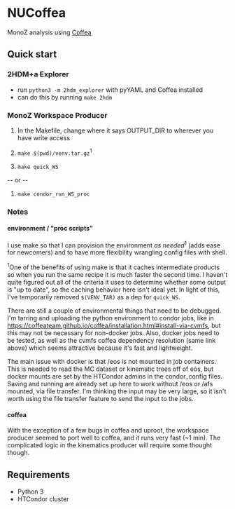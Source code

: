 # NUCoffea
MonoZ analysis using [Coffea](https://coffeateam.github.io/coffea/)

## Quick start

### 2HDM+a Explorer
- run `python3 -m 2hdm_explorer` with pyYAML and Coffea installed
- can do this by running `make 2hdm`

### MonoZ Workspace Producer
1. In the Makefile, change where it says OUTPUT_DIR to wherever you have write access

2. `make $(pwd)/venv.tar.gz`<sup>1</sup>

3. `make quick_WS`

-- or --

1. `make condor_run_WS_proc`


### Notes

#### environment / "proc scripts"
I use make so that I can provision the environment _as needed_<sup>1</sup> (adds ease for newcomers) and to have more flexibility wrangling config files with shell.

<sup>1</sup>One of the benefits of using make is that it caches intermediate products so when you run the same recipe it is much faster the second time. I haven't quite figured out all of the criteria it uses to determine whether some output is "up to date", so the caching behavior here isn't ideal yet. In light of this, I've temporarily removed `$(VENV_TAR)` as a dep for `quick_WS`.

There are still a couple of environmental things that need to be debugged. I'm tarring and uploading the python environment to condor jobs, like in https://coffeateam.github.io/coffea/installation.html#install-via-cvmfs, but this may not be necessary for non-docker jobs. Also, docker jobs need to be tested, as well as the cvmfs coffea dependency resolution (same link above) which seems attractive because it's fast and lightweight.

The main issue with docker is that /eos is not mounted in job containers. This is needed to read the MC dataset or kinematic trees off of eos, but docker mounts are set by the HTCondor admins in the condor_config files. Saving and running are already set up here to work without /eos or /afs mounted, via file transfer. I'm thinking the input may be very large, so it isn't worth using the file transfer feature to send the input to the jobs.

#### coffea
With the exception of a few bugs in coffea and uproot, the workspace producer seemed to port well to coffea, and it runs very fast (~1 min). The complicated logic in the kinematics producer will require some thought though.

## Requirements

- Python 3
- HTCondor cluster

